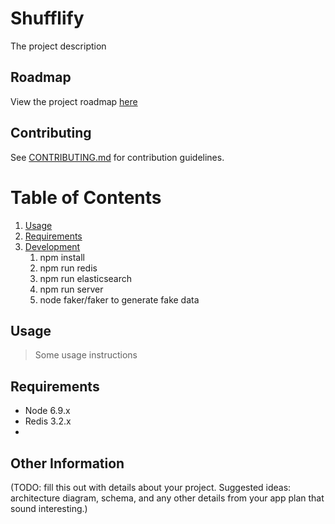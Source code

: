 # Shufflify

The project description

## Roadmap

View the project roadmap [here](LINK_TO_DOC)

## Contributing

See [CONTRIBUTING.md](CONTRIBUTING.md) for contribution guidelines.

# Table of Contents

1. [Usage](#Usage)
1. [Requirements](#requirements)
1. [Development](#development)
    1. npm install
    2. npm run redis
    3. npm run elasticsearch
    4. npm run server
    5. node faker/faker to generate fake data

## Usage

> Some usage instructions

## Requirements

- Node 6.9.x
- Redis 3.2.x
- 

## Other Information

(TODO: fill this out with details about your project. Suggested ideas: architecture diagram, schema, and any other details from your app plan that sound interesting.)

